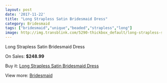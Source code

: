 ```yaml
---
layout: post
date: '2017-11-22'
title: "Long Strapless Satin Bridesmaid Dress"
category: Bridesmaid
tags: ["bridesmaid","unique","beaded","strapless","long"]
image: http://img.transblink.com/5290-thickbox_default/long-strapless-satin-bridesmaid-dress.jpg
---
```

Long Strapless Satin Bridesmaid Dress

On Sales: **$248.99**
<a href="https://www.transblink.com/en/bridesmaid/1684-long-strapless-satin-bridesmaid-dress.html"><amp-img layout="responsive" width="600" height="600" src="//img.transblink.com/5290-thickbox_default/long-strapless-satin-bridesmaid-dress.jpg" alt="Long Strapless Satin Bridesmaid Dress 0" /></a>
<a href="https://www.transblink.com/en/bridesmaid/1684-long-strapless-satin-bridesmaid-dress.html"><amp-img layout="responsive" width="600" height="600" src="//img.transblink.com/5291-thickbox_default/long-strapless-satin-bridesmaid-dress.jpg" alt="Long Strapless Satin Bridesmaid Dress 1" /></a>

Buy it: [Long Strapless Satin Bridesmaid Dress](https://www.transblink.com/en/bridesmaid/1684-long-strapless-satin-bridesmaid-dress.html "Long Strapless Satin Bridesmaid Dress")

View more: [Bridesmaid](https://www.transblink.com/en/4-bridesmaid "Bridesmaid")